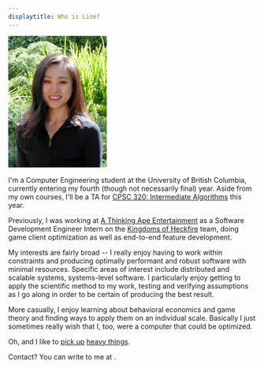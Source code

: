 ```yaml
---
displaytitle: Who is Lise?
---
```

![Photograph of Lise](/assets/lise-savard-portrait.png)

I'm a Computer Engineering student at the University of British Columbia, currently entering my fourth (though not necessarily final) year. Aside from my own courses, I'll be a TA for [CPSC 320: Intermediate Algorithms](https://blogs.ubc.ca/cpsc3202017w1/) this year.

Previously, I was working at [A Thinking Ape Entertainment](http://www.athinkingape.com/) as a Software Development Engineer Intern on the [Kingdoms of Heckfire](http://kingdomsofheckfire.com/) team, doing game client optimization as well as end-to-end feature development.

My interests are fairly broad -- I really enjoy having to work within constraints and producing optimally performant and robust software with minimal resources. Specific areas of interest include distributed and scalable systems, systems-level software. I particularly enjoy getting to apply the scientific method to my work, testing and verifying assumptions as I go along in order to be certain of producing the best result.

More casually, I enjoy learning about behavioral economics and game theory and finding ways to apply them on an individual scale. Basically I just sometimes really wish that I, too, were a computer that could be optimized.

Oh, and I like to [pick up](https://youtu.be/jkYpXnZ2uf8) [heavy things](https://youtu.be/iIvTeIvaghg).
  
Contact? You can write to me at <script>printEmail();</script>.